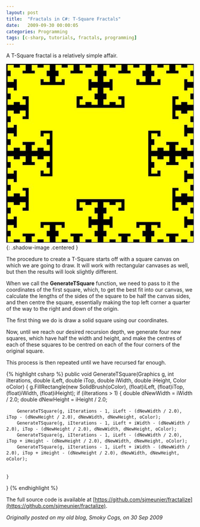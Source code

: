 ```yaml
---
layout: post
title:  "Fractals in C#: T-Square Fractals"
date:   2009-09-30 00:00:05
categories: Programming
tags: [c-sharp, tutorials, fractals, programming]
---
```


A T-Square fractal is a relatively simple affair.

![T-Square Fractal](/assets/images/blog/fractals/tsquare.jpg){: .shadow-image .centered }

The procedure to create a T-Square starts off with a square canvas on which we are going to draw. It will work with rectangular canvases as well, but then the results will look slightly different.

When we call the **GenerateTSquare** function, we need to pass to it the coordinates of the first square, which, to get the best fit into our canvas, we calculate the lengths of the sides of the square to be half the canvas sides, and then centre the square, essentially making the top left corner a quarter of the way to the right and down of the origin.

The first thing we do is draw a solid square using our coordinates.

Now, until we reach our desired recursion depth, we generate four new squares, which have half the width and height, and make the centres of each of these squares to be centred on each of the four corners of the original square.

This process is then repeated until we have recursed far enough.

{% highlight csharp %}
public void GenerateTSquare(Graphics g, int iIterations, double iLeft, double iTop, double iWidth, double iHeight, Color oColor)
{
	g.FillRectangle(new SolidBrush(oColor), (float)iLeft, (float)iTop, (float)iWidth, (float)iHeight);
	if (iIterations > 1)
	{
		double dNewWidth = iWidth / 2.0;
		double dNewHeight = iHeight / 2.0;

		GenerateTSquare(g, iIterations - 1, iLeft - (dNewWidth / 2.0), iTop - (dNewHeight / 2.0), dNewWidth, dNewHeight, oColor);
		GenerateTSquare(g, iIterations - 1, iLeft + iWidth - (dNewWidth / 2.0), iTop - (dNewHeight / 2.0), dNewWidth, dNewHeight, oColor);
		GenerateTSquare(g, iIterations - 1, iLeft - (dNewWidth / 2.0), iTop + iHeight - (dNewHeight / 2.0), dNewWidth, dNewHeight, oColor);
		GenerateTSquare(g, iIterations - 1, iLeft + iWidth - (dNewWidth / 2.0), iTop + iHeight - (dNewHeight / 2.0), dNewWidth, dNewHeight, oColor);
		

	}
}
{% endhighlight %}

The full source code is available at [https://github.com/sjmeunier/fractalize](https://github.com/sjmeunier/fractalize).

_Originally posted on my old blog, Smoky Cogs, on 30 Sep 2009_
